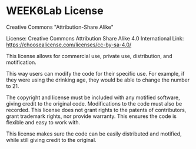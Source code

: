 # WEEK6Lab License

Creative Commons "Attribution-Share Alike"

License: Creative Commons Attribution Share Alike 4.0 International
Link: https://choosealicense.com/licenses/cc-by-sa-4.0/

This license allows for commercial use, private use, distribution, and motification.

This way users can modify the code for their specific use. For example, if they were using the drinking age, they would be able to change the number to 21.

The copyright and license must be included with any motified software, giving credit to the original code.
Modifications to the code must also be recorded.
This license does not grant rights to the patents of contributors, grant trademark rights, nor provide warranty.
This ensures the code is flexible and easy to work with.

This license makes sure the code can be easily distributed and motified, while still giving credit to the original.
